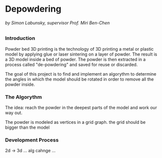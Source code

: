 # Depowdering

###### by Simon Labunsky, supervisor Prof. Miri Ben-Chen



### Introduction

Powder bed 3D printing is the technology of 3D printing a metal or plastic model by applying glue or laser sintering on a layer of powder. The result is a 3D model inside a bed of powder. The powder is then extracted in a process called "de-powdering" and saved for reuse or discarded.

The goal of this project is to find and implement an algorythm to determine the angles in which the model should be rotated in order to remove all the powder inside.



### The Algorythm

The idea: reach the powder in the deepest parts of the model and work our way out.

The powder is modeled as vertices in a grid graph. the grid should be bigger than the model 



### Development Process

2d -> 3d ... alg cahnge ...
